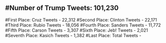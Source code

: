 #Number of Trump Tweets: 101,230
---
#First Place: Cruz Tweets - 22,312
#Second Place: Clinton Tweets - 22,171
#Third Place: Rubio Tweets - 18,056
#Fourth Place: Sanders Tweets - 11,772
#Fifth Place: Carson Tweets - 3,307
#Sixth Place: Jeb! Tweets - 2,021
#Seventh Place: Kasich Tweets - 1,382
#Last Place: Total Tweets -  
